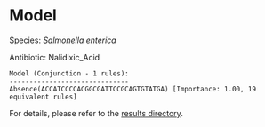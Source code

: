 
# Model

Species: *Salmonella enterica*

Antibiotic: Nalidixic_Acid

```
Model (Conjunction - 1 rules):
------------------------------
Absence(ACCATCCCCACGGCGATTCCGCAGTGTATGA) [Importance: 1.00, 19 equivalent rules]

```

For details, please refer to the [results directory](../../../../../results/scm_b/salmonella%20enterica/nalidixic_acid/repeat_9/).

